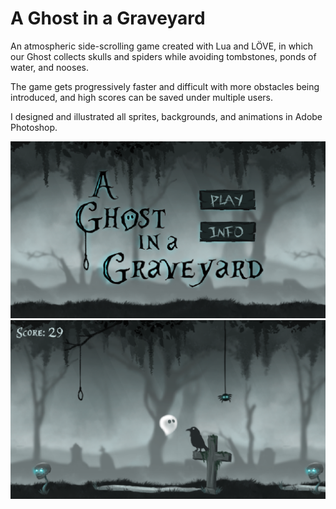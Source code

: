 # A Ghost in a Graveyard

An atmospheric side-scrolling game created with Lua and LÖVE, in which our Ghost collects skulls and spiders while avoiding tombstones, ponds of water, and nooses. 

The game gets progressively faster and difficult with more obstacles being introduced, and high scores can be saved under multiple users. 

I designed and illustrated all sprites, backgrounds, and animations in Adobe Photoshop. 

![Title Screen](images/titlestate.PNG)
![Play Screen](images/playstate.PNG)
